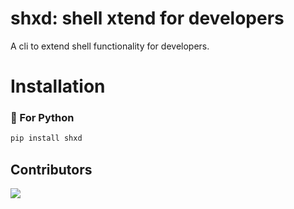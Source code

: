 
# shxd: shell xtend for developers
A cli to extend shell functionality for developers.

# Installation

###  🐍 For Python

```bash
pip install shxd
```



## Contributors


<a href="https://github.com/luiisp/shxd/graphs/contributors">
  <img src="https://contrib.rocks/image?repo=luiisp/shxd" />
</a>

